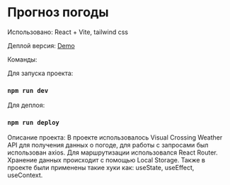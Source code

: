 # Прогноз погоды
Использовано: React + Vite, tailwind css

Деплой версия: [Demo](https://notvndtta.github.io/weather-app/) 

Команды:

Для запуска проекта:
### `npm run dev`

Для деплоя:
### `npm run deploy`

Описание проекта:
В проекте использовалось Visual Crossing Weather API для получения данных о погоде, для работы с запросами был использован axios.
Для маршрутизации использовался React Router.
Хранение данных происходит с помощью Local Storage.
Также в проекте были применены такие хуки как: useState, useEffect, useContext.
